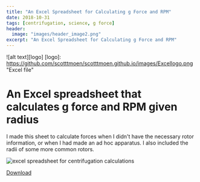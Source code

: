 ```yaml
---
title: "An Excel Spreadsheet for Calculating g Force and RPM"
date: 2018-10-31
tags: [centrifugation, science, g force]
header:
  image: "images/header_image2.png"
excerpt: "An Excel Spreadsheet for Calculating g Force and RPM"
---
```

![alt text][logo]
[logo]: https://github.com/scotttmoen/scotttmoen.github.io/images/Excellogo.png "Excel file"

# An Excel spreadsheet that calculates g force and RPM given radius
I made this sheet to calculate forces when I didn't have the necessary rotor information, or when I had made an ad hoc apparatus. I also included the radii of some more common rotors.

<img src="{{ site.url }}{{site.baseurl }}/images/science/centrifugation_calculations.png" alt="excel spreadsheet for centrifugation calculations">

[Download](https://github.com/scotttmoen/Science)
